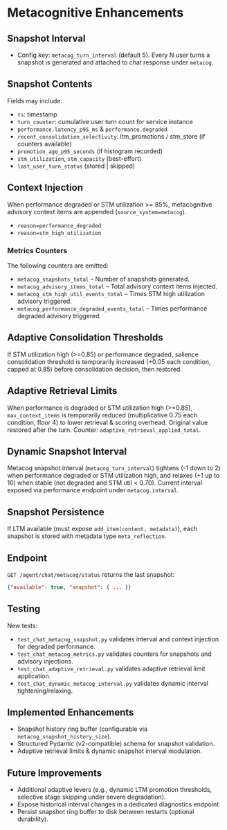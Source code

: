 # Metacognitive Enhancements

## Snapshot Interval
- Config key: `metacog_turn_interval` (default 5). Every N user turns a snapshot is generated and attached to chat response under `metacog`.

## Snapshot Contents
Fields may include:
- `ts`: timestamp
- `turn_counter`: cumulative user turn count for service instance
- `performance.latency_p95_ms` & `performance.degraded`
- `recent_consolidation_selectivity`: ltm_promotions / stm_store (if counters available)
- `promotion_age_p95_seconds` (if histogram recorded)
- `stm_utilization`, `stm_capacity` (best-effort)
- `last_user_turn_status` (stored | skipped)

## Context Injection
When performance degraded or STM utilization >= 85%, metacognitive advisory context items are appended (`source_system=metacog`).
- `reason=performance_degraded`
- `reason=stm_high_utilization`

### Metrics Counters
The following counters are emitted:
- `metacog_snapshots_total` – Number of snapshots generated.
- `metacog_advisory_items_total` – Total advisory context items injected.
- `metacog_stm_high_util_events_total` – Times STM high utilization advisory triggered.
- `metacog_performance_degraded_events_total` – Times performance degraded advisory triggered.

## Adaptive Consolidation Thresholds
If STM utilization high (>=0.85) or performance degraded, salience consolidation threshold is temporarily increased (+0.05 each condition, capped at 0.85) before consolidation decision, then restored.

## Adaptive Retrieval Limits
When performance is degraded or STM utilization high (>=0.85), `max_context_items` is temporarily reduced (multiplicative 0.75 each condition, floor 4) to lower retrieval & scoring overhead. Original value restored after the turn. Counter: `adaptive_retrieval_applied_total`.

## Dynamic Snapshot Interval
Metacog snapshot interval (`metacog_turn_interval`) tightens (-1 down to 2) when performance degraded or STM utilization high, and relaxes (+1 up to 10) when stable (not degraded and STM util < 0.70). Current interval exposed via performance endpoint under `metacog.interval`.

## Snapshot Persistence
If LTM available (must expose `add_item(content, metadata)`), each snapshot is stored with metadata type `meta_reflection`.

## Endpoint
`GET /agent/chat/metacog/status` returns the last snapshot:
```json
{"available": true, "snapshot": { ... }}
```

## Testing
New tests:
- `test_chat_metacog_snapshot.py` validates interval and context injection for degraded performance.
- `test_chat_metacog_metrics.py` validates counters for snapshots and advisory injections.
- `test_chat_adaptive_retrieval.py` validates adaptive retrieval limit application.
- `test_chat_dynamic_metacog_interval.py` validates dynamic interval tightening/relaxing.

## Implemented Enhancements
- Snapshot history ring buffer (configurable via `metacog_snapshot_history_size`).
- Structured Pydantic (v2-compatible) schema for snapshot validation.
- Adaptive retrieval limits & dynamic snapshot interval modulation.

## Future Improvements
- Additional adaptive levers (e.g., dynamic LTM promotion thresholds, selective stage skipping under severe degradation).
- Expose historical interval changes in a dedicated diagnostics endpoint.
- Persist snapshot ring buffer to disk between restarts (optional durability).
